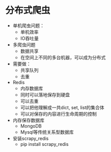 # 分布式爬虫
- 单机爬虫问题：
    - 单机效率
    - IO吞吐量
- 多爬虫问题
    - 数据共享
    - 在空间上不同的多台机器，可以成为分布式
- 需要做：
    - 共享队列
    - 去重
- Redis
    - 内存数据库
    - 同时可以落地保存到硬盘
    - 可以去重
    - 可以把他理解成一共dict, set, list的集合体
    - 可以对保存的内容进行生命周期的控制
- 内存保存数据库
    - MongoDB
    - Mysql等传统关系型数据库
- 安装scrapy_redis
    - pip install scrapy_redis